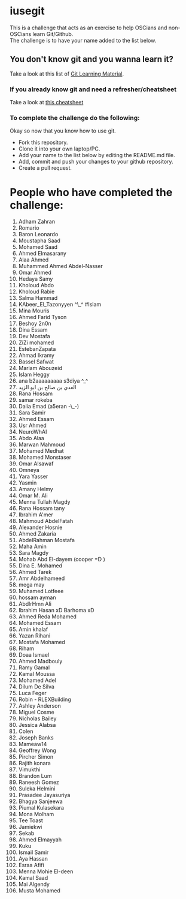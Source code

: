 ﻿# iusegit

This is a challenge that acts as an exercise to help OSCians and non-OSCians learn Git/Github.<br/>
The challenge is to have your name added to the list below.<br/>

## You don't know git and you wanna learn it?
Take a look at this list of [Git Learning Material](LearningResources.md).

### If you already know git and need a refresher/cheatsheet
Take a look at [this cheatsheet](Cheatsheet.md)

### To complete the challenge do the following:
Okay so now that you know how to use git.
* Fork this repository.
* Clone it into your own laptop/PC.
* Add your name to the list below by editing the README.md file.
* Add, commit and push your changes to your github repository.
* Create a pull request.

# People who have completed the challenge:
<ol>
<li>Adham Zahran</li>
<li>Romario</li>
<li>Baron Leonardo</li>
<li>Moustapha Saad</li>
<li>Mohamed Saad</li>
<li>Ahmed Elmasarany</li>
<li>Alaa Ahmed</li>
<li>Muhammed Ahmed Abdel-Nasser</li>
<li>Omar Ahmed</li>
<li>Hedaya Samy</li>
<li>Kholoud Abdo</li>
<li>Kholoud Rabie</li>
<li>Salma Hammad</li>
<li>KAbeer_El_Tazonyyen ^\_^ #Islam</li>
<li>Mina Mouris</li>
<li>Ahmed Farid Tyson</li>
<li>Beshoy 2n0n</li>
<li>Dina Essam</li>
<li>Dev Mostafa</li>
<li>ZiZi mohamed</li>
<li>EstebanZapata</li>
<li>Ahmad Ikramy</li>
<li>Bassel Safwat</li>
<li>Mariam Abouzeid</li>
<li>Islam Heggy</li>
<li>ana b2aaaaaaaaa s3diya ^_^</li>
<li>العدي بن صالح بن ابو الزيد</li>
<li>Rana Hossam</li>
<li>samar rokeba</li>
<li>Dalia Emad (a5eran -\_-)</li>
<li>Sara Samir</li>
<li>Ahmed Essam</li>
<li>Usr Ahmed</li>
<li>NeuroWhAI</li>
<li>Abdo Alaa</li>
<li>Marwan Mahmoud</li>
<li>Mohamed Medhat</li>
<li>Mohamed Monstaser</li>
<li>Omar Alsawaf</li>
<li>Omneya</li>
<li>Yara Yasser</li>
<li>Yasmin</li>
<li>Amany Helmy</li>
<li>Omar M. Ali</li>
<li>Menna Tullah Magdy</li>
<li>Rana Hossam tany</li>
<li>Ibrahim A'mer</li>
<li>Mahmoud AbdelFatah</li>
<li>Alexander Hosnie</li>
<li>Ahmed Zakaria</li>
<li>AbdelRahman Mostafa</li>
<li>Maha Amin</li>
<li>Sara Magdy</li>
<li>Mohab Abd El-dayem (cooper =D )</li>
<li>Dina E. Mohamed</li>
<li>Ahmed Tarek</li>
<li>Amr Abdelhameed</li>
<li>mega may</li>
<li>Muhamed Lotfeee</li>
<li>hossam ayman</li>
<li>AbdlrHmn Ali</li>
<li>Ibrahim Hasan xD Barhoma xD</li>
<li>Ahmed Reda Mohamed</li>
<li>Mohamed Essam</li>
<li>Amin khalaf</li>
<li>Yazan Rihani</li>
<li>Mostafa Mohamed</li>
<li>Riham </li>
<li>Doaa Ismael </li>
<li>Ahmed Madbouly</li>
<li>Ramy Gamal</li>
<li>Kamal Moussa</li>
<li>Mohamed Adel</li>
<li>Dilum De Silva</li>
<li>Luca Feger</li>
<li>Robin - RLEXBuilding</li>
<li>Ashley Anderson</li>
<li>Miguel Cosme</li>
<li>Nicholas Bailey</li>
<li>Jessica Alabsa</li>
<li>Colen</li>
<li>Joseph Banks</li>
<li>Mameaw14</li>
<li>Geoffrey Wong</li>
<li>Pircher Simon</li>
<li>Rajith konara</li>
<li>Vimukthi</li>
<li>Brandon Lum</li>
<li>Raneesh Gomez</li>
<li>Suleka Helmini</li>
<li>Prasadee Jayasuriya</li>
<li>Bhagya Sanjeewa</li>
<li>Piumal Kulasekara</li>
<li>Mona Molham</li>
<li> Tee Toast</li>
<li>Jamiekwi</li>
<li>Sekab</li>
<li>Ahmed Elmayyah</li>
<li>Kuku</li>
<li>Ismail Samir</li>
<li>Aya Hassan</li>
<li>Esraa Afifi</li>
<li>Menna Mohie El-deen</li>
<li>Kamal Saad</li>
<li>Mai Algendy</li>
<li>Musta Mohamed</li>
</ol>

